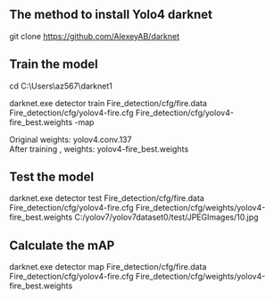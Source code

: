 The method to install Yolo4 darknet
------
git clone https://github.com/AlexeyAB/darknet  

Train the model
------
cd C:\Users\az567\darknet1  

darknet.exe detector train Fire_detection/cfg/fire.data Fire_detection/cfg/yolov4-fire.cfg Fire_detection/cfg/yolov4-fire_best.weights -map  

Original weights: yolov4.conv.137  
After training , weights: yolov4-fire_best.weights  

Test the model
------

darknet.exe detector test Fire_detection/cfg/fire.data Fire_detection/cfg/yolov4-fire.cfg Fire_detection/cfg/weights/yolov4-fire_best.weights  C:/yolov7/yolov7dataset0/test/JPEGImages/10.jpg   

Calculate the mAP
------

darknet.exe detector map Fire_detection/cfg/fire.data Fire_detection/cfg/yolov4-fire.cfg Fire_detection/cfg/weights/yolov4-fire_best.weights  

